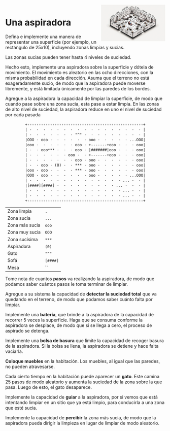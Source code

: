<img src="images/rectangularRoom.png" width="40%" align="right"/>

# Una aspiradora

Defina e implemente una manera de representar una superficie (por ejemplo, un rectángulo de 25x10), incluyendo zonas limpias y sucias.

Las zonas sucias pueden tener hasta 4 niveles de suciedad.

Hecho esto, implemente una aspiradora sobre la superficie y dótela de movimiento. El movimiento es aleatorio en las ocho direcciones, con la misma probabilidad en cada dirección. Asuma que el terreno no está exageradamente sucio, de modo que la aspiradora puede moverse libremente, y está limitada únicamente por las paredes de los bordes.

Agregue a la aspiradora la capacidad de limpiar la superficie, de modo que cuando pase sobre una zona sucia, esta pase a estar limpia. En las zonas de alto nivel de suciedad, la aspiradora reduce en uno el nivel de suciedad por cada pasada

<div align=center>

```
+---------------------------------------------------+
| ·  ·  ·  ·  ·  ·  ·  ·  ·  ·  ·  ·  ·  ·  ·  ·  · |
| ·  ·  ·  ·  ·  ·  · "^" ·  ·  ·  ·  ·  ·  ·  ·  · |
|OOO · ooo ·  ·  ·  ·  ·  · ooo ·  ·  ·  ·  · ...OOO|
|ooo ·  ·  ·  ·  ·  · ooo · +-------+ooo ·  ·  · ooo|
| ·  · ooo*** ·  ·  · ooo · |#######|ooo ·  ·  · ooo|
| ·  ·  ·  ·  ·  · ooo ·  · +-------+ooo ·  ·  · ooo|
| ·  ·  ·  ·  ·  ·  · ooo · ooo ·  ·  ·  ·  ·  · ooo|
| ·  · ooo · (O) ·  · *** · ooo ·  ·  ·  ·  ·  · ooo|
|ooo · ooo ·  ·  ·  · *** · ooo ·  ·  ·  ·  ·  · ooo|
|OOO · ooo ·  ·  ·  ·  ·  · ooo ·  ·  ·  ·  · ...OOO|
| ·  ·  ·  ·  ·  ·  ·  ·  ·  ·  ·  ·  ·  · ... ·  · |
|[####][####] ·  ·  ·  ·  ·  ·  ·  ·  · ... ·  ·  · |
| ·  ·  ·  ·  ·  ·  ·  ·  ·  ·  ·  ·  ·  · ... ·  · |
| ·  ·  ·  ·  ·  ·  ·  ·  ·  ·  ·  ·  ·  · ... ·  · |
+---------------------------------------------------+
```

|||
|-|-|
Zona limpia|` . `
Zona sucia|`...`
Zona más sucia|`ooo`
Zona muy sucia|`OOO`
Zona sucísima|`***`
Aspiradora|`(0)`
Gato|`"^"`
Sofá|`[####]`
Mesa|``

</div>

Tome nota de cuantos **pasos** va realizando la aspiradora, de modo que podamos saber cuántos pasos le toma terminar de limpiar.

Agregue a su sistema la capacidad de **detectar la suciedad total** que va quedando en el terreno, de modo que podamos saber cuánto falta por limpiar.

Implemente una **batería**, que brinde a la aspiradora de la capacidad de recorrer 5 veces la superficie. Haga que se consuma conforme la aspiradora se desplace, de modo que si se llega a cero, el proceso de aspirado se detenga.

Implemente una **bolsa de basura** que limite la capacidad de recoger basura de la aspiradora. Si la bolsa se llena, la aspiradora se detiene y hace falta vaciarla. 

**Coloque muebles** en la habitación. Los muebles, al igual que las paredes, no pueden atravesarse.

Cada cierto tiempo en la habitación puede aparecer un **gato**. Este camina 25 pasos de modo aleatorio y aumenta la suciedad de la zona sobre la que pasa. Luego de esto, el gato desaparece.

Implemente la capacidad de **guiar** a la aspiradora, por si vemos que está intentando limpiar en un sitio que ya está limpio, para conducirla a una zona que esté sucia. 

Implemente la capacidad de **percibir** la zona más sucia, de modo que la aspiradora pueda dirigir la limpieza en lugar de limpiar de modo aleatorio.

